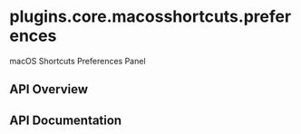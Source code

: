 # plugins.core.macosshortcuts.preferences

macOS Shortcuts Preferences Panel

## API Overview

## API Documentation

